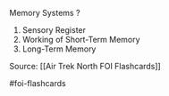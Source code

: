 Memory Systems
?
1. Sensory Register
2. Working of Short-Term Memory
3. Long-Term Memory

Source: [[Air Trek North FOI Flashcards]]

#foi-flashcards